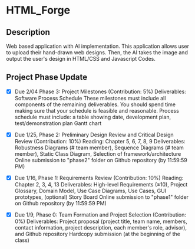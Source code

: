 # HTML_Forge

## Description
Web based application with AI implementation. This application allows user to upload their hand-drawn web designs. Then, the AI takes the image and output the user's design in HTML/CSS and Javascript Codes.  


## Project Phase Update
- [X] Due 2/04	Phase 3: Project Milestones (Contribution: 5%)
Deliverables: Software Process Schedule
These milestones must include all components of the remaining deliverables. You should spend time making sure that your schedule is feasible and reasonable. Process schedule must include: a table showing date, development plan, test/demonstration plan Gantt chart  

- [X] Due 1/25,	Phase 2: Preliminary Design Review and Critical Design Review (Contribution: 10%)
Reading: Chapter 5, 6, 7, 8, 9
Deliverables: Robustness Diagrams (# team member), Sequence Diagrams (# team member), Static Class Diagram, Selection of framework/architecture 
Online submission to "phase2" folder on Github repository (by 11:59:59 PM)

- [X] Due 1/16,	Phase 1: Requirements Review (Contribution: 10%)
Reading: Chapter 2, 3, 4, 13
Deliverables: High-level Requirements (≥10), Project Glossary, Domain Model, Use Case Diagrams, Use Cases, GUI prototypes, (optional) Story Board 
Online submission to "phase1" folder on Github repository (by 11:59:59 PM)

- [X] Due 1/9,	Phase 0: Team Formation and Project Selection (Contribution: 0%)
Deliverables: Project proposal (project title, team name, members, contact information, project description, each member's role, advisor), and Github repository
Hardcopy submission (at the beginning of the class)
